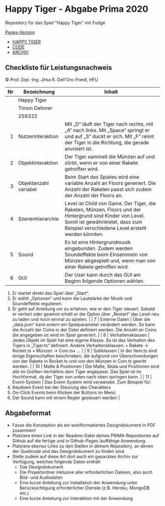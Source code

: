 # Happy Tiger - Abgabe Prima 2020
Repository für das Spiel "Happy Tiger" mit Fudge

[Pages-Version](https://deneway.github.io/Happy-Tiger-Game-2020-Prima/)

- [HAPPY TIGER](https://deneway.github.io/Happy-Tiger-Game-2020-Prima/Happy-Tiger/index.html)
- [CODE](https://github.com/deneway/Happy-Tiger-Game-2020-Prima)
- [ARCHIV](https://github.com/deneway/Happy-Tiger-Game-2020-Prima/Archiv-Timon-Dehmer.zip)


## Checkliste für Leistungsnachweis
© Prof. Dipl.-Ing. Jirka R. Dell'Oro-Friedl, HFU

| Nr | Bezeichnung           | Inhalt                                                                                                                                                                                                                                                                         |
|---:|-----------------------|--------------------------------------------------------------------------------------------------------------------------------------------------------------------------------------------------------------------------------------------------------------------------------|
|    | Happy Tiger                 |
|    | Timon Dehmer                  |
|    | 256322        |
|  1 | Nutzerinteraktion     | Mit „D“ läuft der Tiger nach rechts, mit „A“ nach links. Mit „Space“ springt er und auf „S“ duckt er sich.  Mit „F“ rennt der Tiger in die Richtung, die gerade anvisiert ist.                                                                                                                                                    |
|  2 | Objektinteraktion     | Der Tiger sammelt die Münzen auf und stirbt, wenn er von einer Rakete getroffen wird.                                                                                                                                                                              |
|  3 | Objektanzahl variabel | Beim Start des Spieles wird eine variable Anzahl an Floors generiert. Die Anzahl der Raketen passt sich zudem der Anzahl der Floors an.                                                                                                                                                        |
|  4 | Szenenhierarchie      | Level ist Child von Game. Der Tiger, die Raketen, Münzen, Floors und der Hintergrund sind Kinder von Level. Somit ist gewährleistet, dass zum Beispiel verschiedene Level erstellt werden könnten.                                                                                                                                                       |
|  5 | Sound                 | Es ist eine Hintergrundmusik eingebunden. Zudem werden Soundeffekte beim Einsammeln von Münzen abgespielt und, wenn man von einer Rakete getroffen wird.                                                          |
|  6 | GUI                   | Der User kann durch das GUI am Beginn folgende Optionen wählen. 
1.	Er startet direkt das Spiel über „Start“.
2.	Er wählt „Optionen“ und kann die Lautstärke der Musik und Soundeffekte regulieren.
3.	Er geht auf Anleitung um zu erfahren, wie er den Tiger steuert.
Sobald er verliert oder gewinnt erhält er die Option über „Restart“ das Level neu zu laden und noch einmal zu spielen. 
|
|  7 | Externe Daten         | Über die „data.json“ kann extern ein Spielparameter verändert werden. So kann die Anzahl der Coins in der Datei definiert werden. Die Anzahl an Coins die angegeben ist wird im Spiel generiert.                                                                                  |
|  8 | Verhaltensklassen     | Jedes Objekt im Spiel hat eine eigene Klasse. So ist das Verhalten des Tigers in „Tiger.ts“ definiert. Andere Verhaltensklassen:
•	Rakete -> Rocket.ts
•	Münzen -> Coin.ts•	…                                                                                         |
|  9 | Subklassen            | In der Item.ts sind einige Eigenschaften beschrieben, die aufgrund von Überschneidungen von der Rakete in Rocket.ts und von den Münzen in Coin.ts geerbt werden.  |
| 10 | Maße & Positionen     | Die Maße, Skala und Positionen sind alle im Größen-Verhältnis dem Tiger angepasst. Das Spiel ist im Hochformat, da der Tiger von unten nach oben springen kann.                                                                 |
| 11 | Event-System          | Das Event-System wird verwendet. Zum Beispiel für:
1.	Keydown Event bei der Steurung des Charakters
2.	On-Click Events beim Klicken der Buttons im Menü
3.	Der Sound kann mit einem Regler gesteuert werden                                                                                                                                                                                  |

## Abgabeformat
* Fasse die Konzeption als ein wohlformatiertes Designdokument in PDF zusammen!
* Platziere einen Link in der Readme-Datei deines PRIMA-Repositories auf Github auf die fertige und in Github-Pages lauffähige Anwendung.
* Platziere ebenso Links zu den Stellen in deinem Repository, an denen der Quellcode und das Designdokument zu finden sind.
* Stelle zudem auf diese Art dort auch ein gepacktes Archiv zur Verfügung, welches folgende Daten enthält
  * Das Designdokument 
  * Die Projektordner inklusive aller erforderlichen Dateien, also auch Bild- und Audiodaten
  * Eine kurze Anleitung zur Installation der Anwendung unter Berücksichtigung erforderlicher Dienste (z.B. Heroku, MongoDB etc.) 
  * Eine kurze Anleitung zur Interaktion mit der Anwendung

